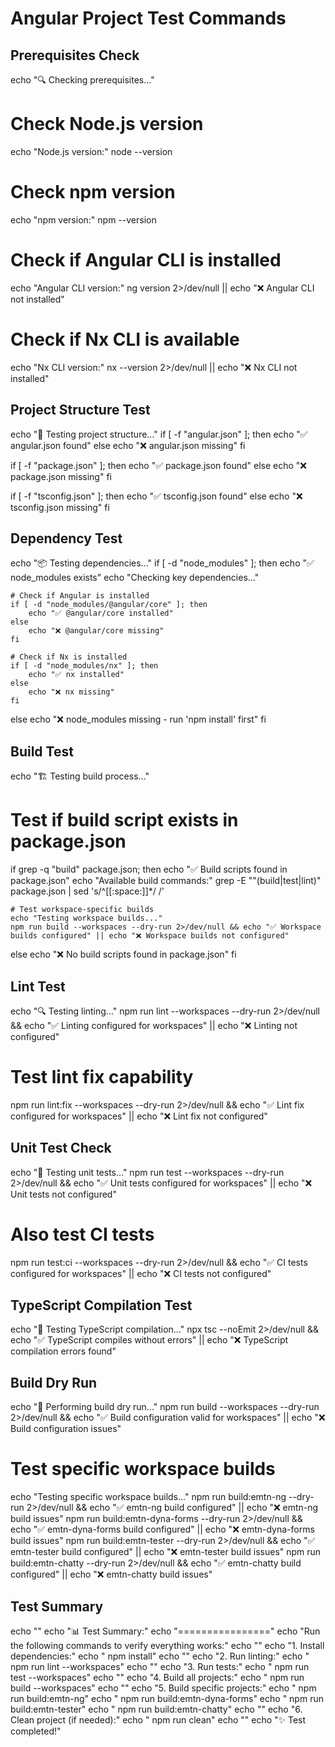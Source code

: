 # Angular Project Test Commands

## Prerequisites Check
echo "🔍 Checking prerequisites..."

# Check Node.js version
echo "Node.js version:"
node --version

# Check npm version  
echo "npm version:"
npm --version

# Check if Angular CLI is installed
echo "Angular CLI version:"
ng version 2>/dev/null || echo "❌ Angular CLI not installed"

# Check if Nx CLI is available
echo "Nx CLI version:"
nx --version 2>/dev/null || echo "❌ Nx CLI not installed"

## Project Structure Test
echo "📁 Testing project structure..."
if [ -f "angular.json" ]; then
    echo "✅ angular.json found"
else
    echo "❌ angular.json missing"
fi

if [ -f "package.json" ]; then
    echo "✅ package.json found"
else
    echo "❌ package.json missing"
fi

if [ -f "tsconfig.json" ]; then
    echo "✅ tsconfig.json found"
else
    echo "❌ tsconfig.json missing"
fi

## Dependency Test
echo "📦 Testing dependencies..."
if [ -d "node_modules" ]; then
    echo "✅ node_modules exists"
    echo "Checking key dependencies..."
    
    # Check if Angular is installed
    if [ -d "node_modules/@angular/core" ]; then
        echo "✅ @angular/core installed"
    else
        echo "❌ @angular/core missing"
    fi
    
    # Check if Nx is installed
    if [ -d "node_modules/nx" ]; then
        echo "✅ nx installed"
    else
        echo "❌ nx missing"
    fi
else
    echo "❌ node_modules missing - run 'npm install' first"
fi

## Build Test
echo "🏗️ Testing build process..."

# Test if build script exists in package.json
if grep -q "build" package.json; then
    echo "✅ Build scripts found in package.json"
    echo "Available build commands:"
    grep -E "\"(build|test|lint)" package.json | sed 's/^[[:space:]]*/  /'
    
    # Test workspace-specific builds
    echo "Testing workspace builds..."
    npm run build --workspaces --dry-run 2>/dev/null && echo "✅ Workspace builds configured" || echo "❌ Workspace builds not configured"
else
    echo "❌ No build scripts found in package.json"
fi

## Lint Test
echo "🔍 Testing linting..."
npm run lint --workspaces --dry-run 2>/dev/null && echo "✅ Linting configured for workspaces" || echo "❌ Linting not configured"

# Test lint fix capability
npm run lint:fix --workspaces --dry-run 2>/dev/null && echo "✅ Lint fix configured for workspaces" || echo "❌ Lint fix not configured"

## Unit Test Check
echo "🧪 Testing unit tests..."
npm run test --workspaces --dry-run 2>/dev/null && echo "✅ Unit tests configured for workspaces" || echo "❌ Unit tests not configured"

# Also test CI tests
npm run test:ci --workspaces --dry-run 2>/dev/null && echo "✅ CI tests configured for workspaces" || echo "❌ CI tests not configured"

## TypeScript Compilation Test
echo "📝 Testing TypeScript compilation..."
npx tsc --noEmit 2>/dev/null && echo "✅ TypeScript compiles without errors" || echo "❌ TypeScript compilation errors found"

## Build Dry Run
echo "🔧 Performing build dry run..."
npm run build --workspaces --dry-run 2>/dev/null && echo "✅ Build configuration valid for workspaces" || echo "❌ Build configuration issues"

# Test specific workspace builds
echo "Testing specific workspace builds..."
npm run build:emtn-ng --dry-run 2>/dev/null && echo "✅ emtn-ng build configured" || echo "❌ emtn-ng build issues"
npm run build:emtn-dyna-forms --dry-run 2>/dev/null && echo "✅ emtn-dyna-forms build configured" || echo "❌ emtn-dyna-forms build issues"
npm run build:emtn-tester --dry-run 2>/dev/null && echo "✅ emtn-tester build configured" || echo "❌ emtn-tester build issues"
npm run build:emtn-chatty --dry-run 2>/dev/null && echo "✅ emtn-chatty build configured" || echo "❌ emtn-chatty build issues"

## Test Summary
echo ""
echo "📊 Test Summary:"
echo "================"
echo "Run the following commands to verify everything works:"
echo ""
echo "1. Install dependencies:"
echo "   npm install"
echo ""
echo "2. Run linting:"
echo "   npm run lint --workspaces"
echo ""
echo "3. Run tests:"
echo "   npm run test --workspaces"
echo ""
echo "4. Build all projects:"
echo "   npm run build --workspaces"
echo ""
echo "5. Build specific projects:"
echo "   npm run build:emtn-ng"
echo "   npm run build:emtn-dyna-forms"
echo "   npm run build:emtn-tester"
echo "   npm run build:emtn-chatty"
echo ""
echo "6. Clean project (if needed):"
echo "   npm run clean"
echo ""
echo "✨ Test completed!"